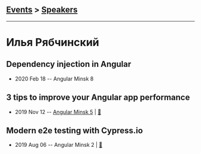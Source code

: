 ## [Events](../README.md) > [Speakers](../speakers.md)
---

# Илья Рябчинский

## Dependency injection in Angular
- 2020 Feb 18 -- Angular Minsk 8    
## 3 tips to improve your Angular app performance
- 2019 Nov 12 -- [Angular Minsk 5](https://www.youtube.com/watch?v=u_QoSSef2xE)  | [:notebook:](https://drive.google.com/file/d/16238cX2EFFacaDwfQ4GN70VmP_-TvoM8/view)  
## Modern e2e testing with Cypress.io
- 2019 Aug 06 -- Angular Minsk 2  | [:notebook:](https://ilyaryabchinski.github.io/cypress-talk/)  
